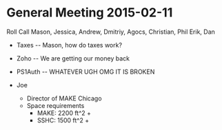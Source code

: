 General Meeting 2015-02-11
======
Roll Call
Mason, Jessica, Andrew, Dmitriy, Agocs, Christian, Phil
Erik, Dan

- Taxes
-- Mason, how do taxes work?
- Zoho
-- We are getting our money back
- PS1Auth
-- WHATEVER UGH OMG IT IS BROKEN

- Joe
	- Director of MAKE Chicago
	- Space requirements
		- MAKE: 2200 ft^2 +
		- SSHC: 1500 ft^2 +


